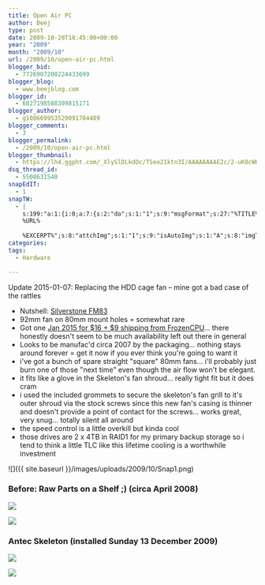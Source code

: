 ```yaml
---
title: Open Air PC
author: Beej
type: post
date: 2009-10-20T18:45:00+00:00
year: "2009"
month: "2009/10"
url: /2009/10/open-air-pc.html
blogger_bid:
  - 7726907200224433699
blogger_blog:
  - www.beejblog.com
blogger_id:
  - 6827198588309815171
blogger_author:
  - g108669953529091704409
blogger_comments:
  - 3
blogger_permalink:
  - /2009/10/open-air-pc.html
blogger_thumbnail:
  - https://lh4.ggpht.com/_XlySlDLkdOc/TSeo21ktn3I/AAAAAAAAE2c/2-uK0cWHeYs/DSC03810_thumb%5B2%5D.jpg?imgmax=800
dsq_thread_id:
  - 5508631540
snapEdIT:
  - 1
snapTW:
  - |
    s:199:"a:1:{i:0;a:7:{s:2:"do";s:1:"1";s:9:"msgFormat";s:27:"%TITLE%
    %URL%
    
    %EXCERPT%";s:8:"attchImg";s:1:"1";s:9:"isAutoImg";s:1:"A";s:8:"imgToUse";s:0:"";s:9:"isAutoURL";s:1:"A";s:8:"urlToUse";s:0:"";}}";
categories:
tags:
  - Hardware

---
```

Update 2015-01-07: Replacing the HDD cage fan &#8211; mine got a bad case of the rattles 
      
*   Nutshell: [Silverstone FM83](https://www.google.com/search?q=fm83+fan)
*   92mm fan on 80mm mount holes = somewhat rare
*   Got one [Jan 2015 for $16 + $9 shipping from FrozenCPU](https://www.frozencpu.com/products/6144/fan-313/SilverStone_FM83_92mm_Case_Fan_in_80mm_Mounting_Frame_w_Fan_Controller.html)... there honestly doesn't seem to be much availability left out there in general
*   Looks to be manufac'd circa 2007 by the packaging... nothing stays around forever = get it now if you ever think you're going to want it
*   i've got a bunch of spare straight "square" 80mm fans... i'll probably just burn one of those "next time" even though the air flow won't be elegant.
*   it fits like a glove in the Skeleton's fan shroud... really tight fit but it does cram
*   i used the included grommets to secure the skeleton's fan grill to it's outer shroud via the stock screws since this new fan's casing is thinner and doesn't provide a point of contact for the screws... works great, very snug... totally silent all around
*   the speed control is a little overkill but kinda cool
*   those drives are 2 x 4TB in RAID1 for my primary backup storage so i tend to think a little TLC like this lifetime cooling is a worthwhile investment

![]({{ site.baseurl }}/images/uploads/2009/10/Snap1.png)

      
### Before: Raw Parts on a Shelf ;) (circa April 2008)
      
[![](https://lh4.ggpht.com/_XlySlDLkdOc/TSeo21ktn3I/AAAAAAAAE2c/2-uK0cWHeYs/DSC03810_thumb%5B2%5D.jpg?imgmax=800)](https://lh3.ggpht.com/_XlySlDLkdOc/TSeo2LtPhcI/AAAAAAAAE2Y/mrB7V9YZN_Q/s1600-h/DSC03810%5B5%5D.jpg)

[![](https://lh4.ggpht.com/_XlySlDLkdOc/TSeo4qzOTJI/AAAAAAAAE2k/hhfDDsftXIg/IMG_5612-2000x1500_thumb%5B2%5D.jpg?imgmax=800)](https://lh3.ggpht.com/_XlySlDLkdOc/TSeo4CtvSNI/AAAAAAAAE2g/Hrg7yYhwaL0/s1600-h/IMG_5612-2000x1500%5B5%5D.jpg)
        
### Antec Skeleton (installed Sunday 13 December 2009)

![](https://lh5.ggpht.com/_XlySlDLkdOc/SuSzQPT4WsI/AAAAAAAAEmM/AensvAFSA48/Antec_Skeleton%5B8%5D.jpg?imgmax=800)

[![](https://lh6.ggpht.com/_XlySlDLkdOc/TSeozl0YkTI/AAAAAAAAE2s/lT6d3eKpxtI/DSCF3253-2816x2112_thumb%5B1%5D.jpg?imgmax=800)](https://lh4.ggpht.com/_XlySlDLkdOc/TSevhvk28WI/AAAAAAAAE2o/Jy-IAy5hqvI/s1600-h/DSCF3253-2816x2112%5B1%5D.jpg)